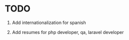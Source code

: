 # TODO

1. Add internationalization for spanish

2. Add resumes for php developer, qa, laravel developer
